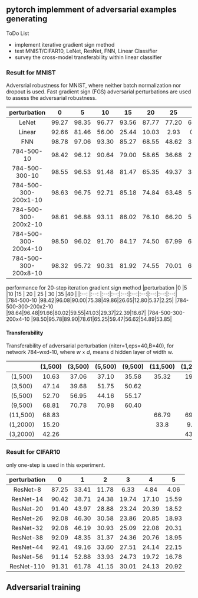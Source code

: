 ## pytorch implemment of  adversarial examples generating
ToDo List
 
 -  implement iterative gradient sign method
 -  test MNIST/CIFAR10, LeNet, ResNet, FNN, Linear Classifier 
 -  survey the cross-model transferability within linear classifier


### Result for MNIST
Adversrial robustness for MNIST, where neither batch normalization nor dropout is  used. Fast gradient sign (FGS) adversarial perturbations
are used to assess the adversarial robustness.

|perturbation           |0     |5   |10  |15  | 20 | 25 | 30 |35  |40  |   
|:--:                   |:--:  |:--:|:--:|:--:|:--:|:--:|:--:|:--:|:--:|
|LeNet                  | 99.27|98.35|96.77|93.56|87.77|77.20|61.85|44.91|32.09|
|Linear                 |92.66 |81.46|56.00|25.44|10.03|2.93 |0.83 |0.31 |0.17 |
|FNN                    |98.78 |97.06|93.30|85.27|68.55|48.62|33.48|23.65|17.80|
|784-500-10             |98.42 |96.12|90.64|79.00|58.65|36.68|22.43|14.78|11.21|
|784-500-300-10         |98.55 |96.53|91.48|81.47|65.35|49.37|37.95|30.49|24.99|
|784-500-300-200x1-10   |98.63 |96.75|92.71|85.18|74.84|63.48|53.71|44.91|38.02|
|784-500-300-200x2-10   |98.61 |96.88|93.11|86.02|76.10|66.20|57.51|50.85|45.31|
|784-500-300-200x4-10   |98.50 |96.02|91.70|84.17|74.50|67.99|65.54|64.29|63.37|
|784-500-300-200x8-10   |98.32 |95.72|90.31|81.92|74.55|70.01|67.10|65.54|64.26|


performance for 20-step iteration gradient sign method
|perturbation           |0     |5   |10  |15  | 20 | 25 | 30 |35  |40  |
|:--:                   |:--:  |:--:|:--:|:--:|:--:|:--:|:--:|:--:|:--:|
|784-500-10             |98.42|96.08|90.00|75.38|49.86|26.65|12.80|5.37|2.25| 
|784-500-300-200x2-10   |98.64|96.48|91.66|80.02|59.55|41.03|29.37|22.39|18.67|
|784-500-300-200x4-10   |98.50|95.78|89.90|78.61|65.25|59.47|56.62|54.89|53.85|

#### Transferability
Transferability of adversarial perturbation (niter=1,eps=40,B=40), for network 784-wxd-10,
where $w\times d$, means d hidden layer of width w.

|        |(1,500)|(3,500)|(5,500)|(9,500)|(11,500)|(1,2000)|(3,2000)|(1,4000)|
|:--:    |:-----:|:-----:|:-----:|:-----:|:------:|:------:|:------:|:------:|
|(1,500) | 10.63 | 37.06 | 37.10 | 35.58 | 35.32  |19.20   |37.92   |        |
|(3,500) | 47.14 | 39.68 | 51.75 | 50.62 |        |        |        |        |
|(5,500) | 52.70 | 56.95 | 44.16 | 55.17 |        |        |        |        |
|(9,500) | 68.81 | 70.78 | 70.98 | 60.40 |        |        |        |        |
|(11,500)| 68.83 |       |       |       |  66.79 |  69.26 |        |        |
|(1,2000)| 15.20 |       |       |       |  33.8  |  9.51  | 35.07  |        |
|(3,2000)| 42.26 |       |       |       |        |  43.88 | 35.80  |        |


### Result for CIFAR10

only one-step is used in this experiment.


|perturbation| 0 | 1| 2 | 3 | 4 | 5 |
|:--------:|:----:|:--:|:--:|:--:|:--:|:--:|
|ResNet-8|87.25|33.41|11.78|6.33|4.84|4.06| 
|ResNet-14|90.42|38.71|24.38|19.74|17.10|15.59|
|ResNet-20|91.40|43.97|28.88|23.24|20.39|18.52|
|ResNet-26|92.08|46.30|30.58|23.86|20.85|18.93|
|ResNet-32|92.08|46.19|30.93|25.09|22.08|20.31|
|ResNet-38|92.09|48.35|31.37|24.36|20.76|18.95|
|ResNet-44|92.41|49.16|33.60|27.51|24.14|22.15|
|ResNet-56|91.14|52.88|33.93|24.73|19.72|16.78|
|ResNet-110|91.31|61.78|41.15|30.01|24.13|20.92|



## Adversarial training




